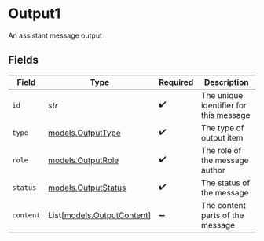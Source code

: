 # Output1

An assistant message output


## Fields

| Field                                                    | Type                                                     | Required                                                 | Description                                              |
| -------------------------------------------------------- | -------------------------------------------------------- | -------------------------------------------------------- | -------------------------------------------------------- |
| `id`                                                     | *str*                                                    | :heavy_check_mark:                                       | The unique identifier for this message                   |
| `type`                                                   | [models.OutputType](../models/outputtype.md)             | :heavy_check_mark:                                       | The type of output item                                  |
| `role`                                                   | [models.OutputRole](../models/outputrole.md)             | :heavy_check_mark:                                       | The role of the message author                           |
| `status`                                                 | [models.OutputStatus](../models/outputstatus.md)         | :heavy_check_mark:                                       | The status of the message                                |
| `content`                                                | List[[models.OutputContent](../models/outputcontent.md)] | :heavy_minus_sign:                                       | The content parts of the message                         |